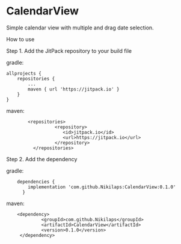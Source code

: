 # CalendarView
Simple calendar view with multiple and drag date selection.

How to use

Step 1.
Add the JitPack repository to your build file

gradle:

	allprojects {
		repositories {
			...
			maven { url 'https://jitpack.io' }
		}
	}
  
  maven:
  
            <repositories>
		              <repository>
		                 <id>jitpack.io</id>
		                 <url>https://jitpack.io</url>
		              </repository>
	          </repositories>
  
  Step 2. Add the dependency
  
  gradle:
  
        dependencies {
	        implementation 'com.github.Nikilaps:CalendarView:0.1.0'
	      }
  
  maven:
  
        <dependency>
	             <groupId>com.github.Nikilaps</groupId>
	             <artifactId>CalendarView</artifactId>
	             <version>0.1.0</version>
	     </dependency>

